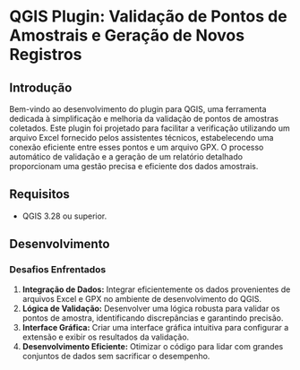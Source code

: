 # QGIS Plugin: Validação de Pontos de Amostrais e Geração de Novos Registros

## Introdução

Bem-vindo ao desenvolvimento do plugin para QGIS, uma ferramenta dedicada à simplificação e melhoria da validação de pontos de amostras coletados. Este plugin foi projetado para facilitar a verificação utilizando um arquivo Excel fornecido pelos assistentes técnicos, estabelecendo uma conexão eficiente entre esses pontos e um arquivo GPX. O processo automático de validação e a geração de um relatório detalhado proporcionam uma gestão precisa e eficiente dos dados amostrais.

## Requisitos

- QGIS 3.28 ou superior.

## Desenvolvimento

### Desafios Enfrentados

1. **Integração de Dados:** Integrar eficientemente os dados provenientes de arquivos Excel e GPX no ambiente de desenvolvimento do QGIS.
2. **Lógica de Validação:** Desenvolver uma lógica robusta para validar os pontos de amostra, identificando discrepâncias e garantindo precisão.
3. **Interface Gráfica:** Criar uma interface gráfica intuitiva para configurar a extensão e exibir os resultados da validação.
4. **Desenvolvimento Eficiente:** Otimizar o código para lidar com grandes conjuntos de dados sem sacrificar o desempenho.
